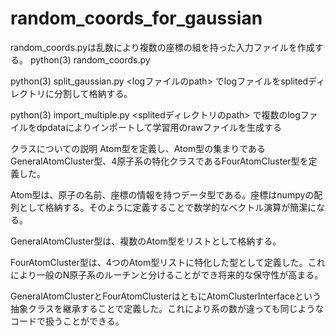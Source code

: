 # random_coords_for_gaussian
random_coords.pyは乱数により複数の座標の組を持った入力ファイルを作成する。
python(3) random_coords.py <number of loops>

python(3) split_gaussian.py <logファイルのpath> でlogファイルをsplitedディレクトリに分割して格納する。

python(3) import_multiple.py <splitedディレクトリのpath> で複数のlogファイルをdpdataによりインポートして学習用のrawファイルを生成する　

クラスについての説明
Atom型を定義し、Atom型の集まりであるGeneralAtomCluster型、4原子系の特化クラスであるFourAtomCluster型を定義した。

Atom型は、原子の名前、座標の情報を持つデータ型である。座標はnumpyの配列として格納する。そのように定義することで数学的なベクトル演算が簡潔になる。

GeneralAtomCluster型は、複数のAtom型をリストとして格納する。

FourAtomCluster型は、4つのAtom型リストに特化した型として定義した。これにより一般のN原子系のルーチンと分けることができ将来的な保守性が高まる。

GeneralAtomClusterとFourAtomClusterはともにAtomClusterInterfaceという抽象クラスを継承することで定義した。これにより系の数が違っても同じようなコードで扱うことができる。

